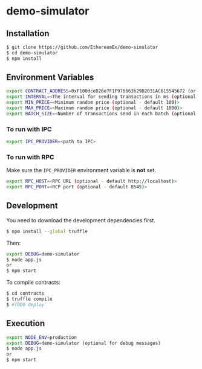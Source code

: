 # demo-simulator

## Installation
```bash
$ git clone https://github.com/EthereumEx/demo-simulator
$ cd demo-simulator
$ npm install
```
## Environment Variables
```bash
export CONTRACT_ADDRESS=0xF100dceD26e7F1F976663b29D2031AC615545672 (or the address of the deployed notification contract)
export INTERVAL=<The interval for sending transactions in ms (optional - default 30000)>
export MIN_PRICE=<Minimum random price (optional - default 100)>
export MAX_PRICE=<Maximum random price (optional - default 1000)>
export BATCH_SIZE=<Number of transactions send in each batch (optional - default 5)>
```

### To run with IPC
```bash
export IPC_PROVIDER=<path to IPC>
```

### To run with RPC
Make sure the `IPC_PROVIDER` environment variable is **not** set.

```bash
export RPC_HOST=<RPC URL (optional - default http://localhost)>
export RPC_PORT=<RCP port (optional - default 8545)>
```

## Development
You need to download the development dependencies first.

```bash
$ npm install --global truffle
```

Then:

```bash
export DEBUG=demo-simulator
$ node app.js
or
$ npm start
```

To compile contracts:

```bash
$ cd contracts
$ truffle compile
$ #TODO deploy
```

## Execution
```bash
export NODE_ENV=production
export DEBUG=demo-simulator (optional for debug messages)
$ node app.js
or
$ npm start
```
